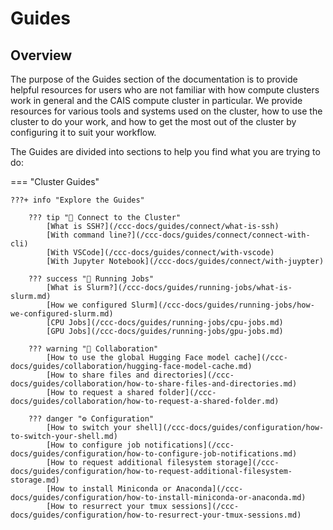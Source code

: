 # Guides

## **Overview**

The purpose of the Guides section of the documentation is to provide helpful resources for users who are not familiar with how compute clusters work in general and the CAIS compute cluster in particular. We provide resources for various tools and systems used on the cluster, how to use the cluster to do your work, and how to get the most out of the cluster by configuring it to suit your workflow.

The Guides are divided into sections to help you find what you are trying to do:

=== "Cluster Guides"

    ???+ info "Explore the Guides"

        ??? tip "📡 Connect to the Cluster"
            [What is SSH?](/ccc-docs/guides/connect/what-is-ssh)  
            [With command line?](/ccc-docs/guides/connect/connect-with-cli)    
            [With VSCode](/ccc-docs/guides/connect/with-vscode)  
            [With Jupyter Notebook](/ccc-docs/guides/connect/with-juypter)

        ??? success "🚀 Running Jobs"
            [What is Slurm?](/ccc-docs/guides/running-jobs/what-is-slurm.md)  
            [How we configured Slurm](/ccc-docs/guides/running-jobs/how-we-configured-slurm.md)  
            [CPU Jobs](/ccc-docs/guides/running-jobs/cpu-jobs.md)  
            [GPU Jobs](/ccc-docs/guides/running-jobs/gpu-jobs.md)  

        ??? warning "🤝 Collaboration"
            [How to use the global Hugging Face model cache](/ccc-docs/guides/collaboration/hugging-face-model-cache.md)  
            [How to share files and directories](/ccc-docs/guides/collaboration/how-to-share-files-and-directories.md)  
            [How to request a shared folder](/ccc-docs/guides/collaboration/how-to-request-a-shared-folder.md)  

        ??? danger "⚙️ Configuration"
            [How to switch your shell](/ccc-docs/guides/configuration/how-to-switch-your-shell.md)  
            [How to configure job notifications](/ccc-docs/guides/configuration/how-to-configure-job-notifications.md)  
            [How to request additional filesystem storage](/ccc-docs/guides/configuration/how-to-request-additional-filesystem-storage.md)  
            [How to install Miniconda or Anaconda](/ccc-docs/guides/configuration/how-to-install-miniconda-or-anaconda.md)  
            [How to resurrect your tmux sessions](/ccc-docs/guides/configuration/how-to-resurrect-your-tmux-sessions.md)  